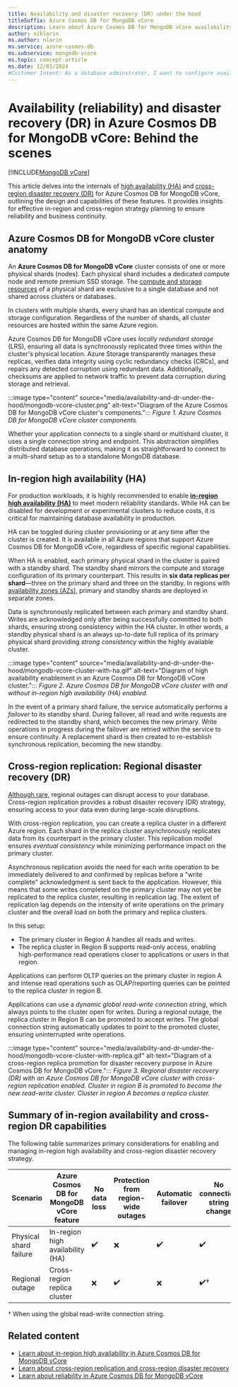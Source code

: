 ```yaml
---
title: Availability and disaster recovery (DR) under the hood
titleSuffix: Azure Cosmos DB for MongoDB vCore
description: Learn about Azure Cosmos DB for MongoDB vCore availability and disaster recovery internals.
author: niklarin
ms.author: nlarin
ms.service: azure-cosmos-db
ms.subservice: mongodb-vcore
ms.topic: concept-article
ms.date: 12/01/2024
#Customer Intent: As a database adminstrator, I want to configure availability and cross-region replication, so that I can have appropirtiate in-region and cross-region disaster recovery plans in the event of outages on different levels.
---
```


# Availability (reliability) and disaster recovery (DR) in Azure Cosmos DB for MongoDB vCore: Behind the scenes

[!INCLUDE[MongoDB vCore](~/reusable-content/ce-skilling/azure/includes/cosmos-db/includes/appliesto-mongodb-vcore.md)]

This article delves into the internals of [high availability (HA)](./high-availability.md) and [cross-region disaster recovery (DR)](./cross-region-replication.md#disaster-recovery-using-cluster-read-replicas) for Azure Cosmos DB for MongoDB vCore, outlining the design and capabilities of these features. It provides insights for effective in-region and cross-region strategy planning to ensure reliability and business continuity.

## Azure Cosmos DB for MongoDB vCore cluster anatomy
An **Azure Cosmos DB for MongoDB vCore** cluster consists of one or more physical shards (nodes). Each physical shard includes a dedicated compute node and remote premium SSD storage. The [compute and storage resources](./compute-storage.md) of a physical shard are exclusive to a single database and not shared across clusters or databases.

In clusters with multiple shards, every shard has an identical compute and storage configuration. Regardless of the number of shards, all cluster resources are hosted within the same Azure region.

Azure Cosmos DB for MongoDB vCore uses *locally redundant storage* (LRS), ensuring all data is synchronously replicated three times within the cluster's physical location. Azure Storage transparently manages these replicas, verifies data integrity using cyclic redundancy checks (CRCs), and repairs any detected corruption using redundant data. Additionally, checksums are applied to network traffic to prevent data corruption during storage and retrieval.

:::image type="content" source="media/availability-and-dr-under-the-hood/mongodb-vcore-cluster.png" alt-text="Diagram of the Azure Cosmos DB for MongoDB vCore cluster's components.":::
*Figure 1. Azure Cosmos DB for MongoDB vCore cluster components.*

Whether your application connects to a single shard or multishard cluster, it uses a single connection string and endpoint. This abstraction simplifies distributed database operations, making it as straightforward to connect to a multi-shard setup as to a standalone MongoDB database.

## In-region high availability (HA)
For production workloads, it is highly recommended to enable [**in-region high availability (HA)**](./high-availability.md) to meet modern reliability standards. While HA can be disabled for development or experimental clusters to reduce costs, it is critical for maintaining database availability in production.

HA can be toggled during cluster provisioning or at any time after the cluster is created. It is available in all Azure regions that support Azure Cosmos DB for MongoDB vCore, regardless of specific regional capabilities.

When HA is enabled, each primary physical shard in the cluster is paired with a standby shard. The standby shard mirrors the compute and storage configuration of its primary counterpart. This results in **six data replicas per shard**—three on the primary shard and three on the standby. In regions with [availability zones (AZs)](/azure/reliability/availability-zones-overview), primary and standby shards are deployed in separate zones.

Data is synchronously replicated between each primary and standby shard. Writes are acknowledged only after being successfully committed to both shards, ensuring strong consistency within the HA cluster. In other words, a standby physical shard is an always up-to-date full replica of its primary physical shard providing *strong consistency* within the highly available cluster.

:::image type="content" source="media/availability-and-dr-under-the-hood/mongodb-vcore-cluster-with-ha.gif" alt-text="Diagram of high availability enablement in an Azure Cosmos DB for MongoDB vCore cluster.":::
*Figure 2. Azure Cosmos DB for MongoDB vCore cluster with and without in-region high availability (HA) enabled.*

In the event of a primary shard failure, the service automatically performs a *failover* to its standby shard. During failover, all read and write requests are redirected to the standby shard, which becomes the new primary. Write operations in progress during the failover are retried within the service to ensure continuity. A replacement shard is then created to re-establish synchronous replication, becoming the new standby.

## Cross-region replication: Regional disaster recovery (DR)

[Although rare](https://azure.status.microsoft/status/history/), regional outages can disrupt access to your database. Cross-region replication provides a robust disaster recovery (DR) strategy, ensuring access to your data even during large-scale disruptions.

With cross-region replication, you can create a replica cluster in a different Azure region. Each shard in the replica cluster asynchronously replicates data from its counterpart in the primary cluster. This replication model ensures *eventual consistency* while minimizing performance impact on the primary cluster.

Asynchronous replication avoids the need for each write operation to be immediately delivered to and confirmed by replicas before a "write complete" acknowledgment is sent back to the application. However, this means that some writes completed on the primary cluster may not yet be replicated to the replica cluster, resulting in replication lag. The extent of replication lag depends on the intensity of write operations on the primary cluster and the overall load on both the primary and replica clusters.

In this setup:

- The primary cluster in Region A handles all reads and writes.
- The replica cluster in Region B supports read-only access, enabling high-performance read operations closer to applications or users in that region.

Applications can perform OLTP queries on the primary cluster in region A and intense read operations such as OLAP/reporting queries can be pointed to the replica cluster in region B.

Applications can use a *dynamic global read-write connection string*, which always points to the cluster open for writes. During a regional outage, the replica cluster in Region B can be promoted to accept writes. The global connection string automatically updates to point to the promoted cluster, ensuring uninterrupted write operations.

:::image type="content" source="media/availability-and-dr-under-the-hood/mongodb-vcore-cluster-with-replica.gif" alt-text="Diagram of a cross-region replica promotion for disaster recovery purpose in Azure Cosmos DB for MongoDB vCore.":::
*Figure 3. Regional disaster recovery (DR) with an Azure Cosmos DB for MongoDB vCore cluster with cross-region replication enabled. Cluster in region B is promoted to become the new read-write cluster. Cluster in region A becomes a replica cluster.*

## Summary of in-region availability and cross-region DR capabilities

The following table summarizes primary considerations for enabling and managing in-region high availability and cross-region disaster recovery strategy.

|Scenario |Azure Cosmos DB for MongoDB vCore feature|No data loss|Protection from region-wide outages|Automatic failover|No connection string change|
|-----------------------|----------------------------------|--------------------|--------------------|--------------------|---------------------|
|Physical shard failure | In-region high availability (HA) | :heavy_check_mark: | :x:                | :heavy_check_mark: | :heavy_check_mark:  |
|Regional outage        | Cross-region replica cluster     | :x:                | :heavy_check_mark: | :x:                | :heavy_check_mark:† |

† When using the global read-write connection string.

## Related content

- [Learn about in-region high availability in Azure Cosmos DB for MongoDB vCore](./high-availability.md)
- [Learn about cross-region replication and cross-region disaster recovery](./cross-region-replication.md)
- [Learn about reliability in Azure Cosmos DB for MongoDB vCore](/azure/reliability/reliability-cosmos-mongodb)
